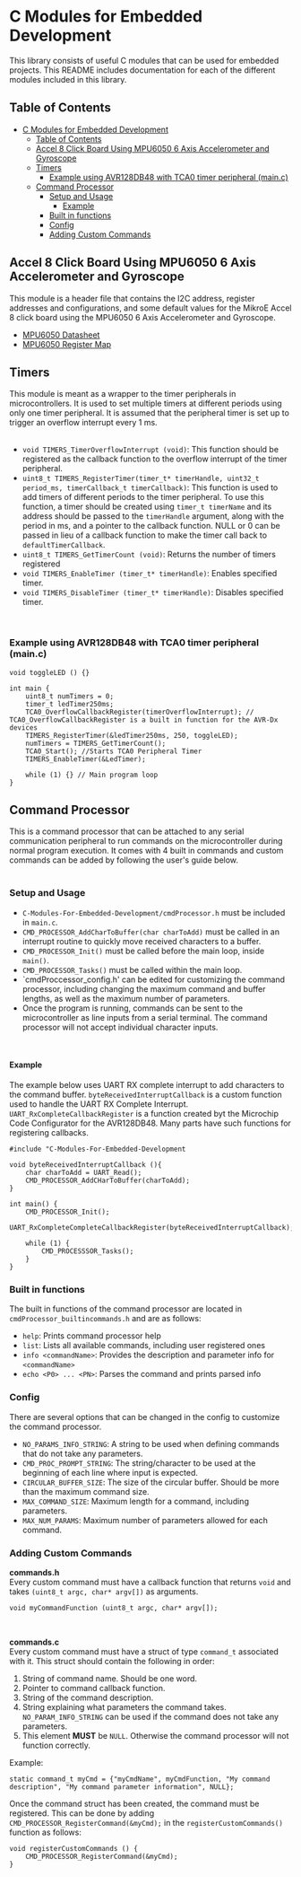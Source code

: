 # C Modules for Embedded Development

This library consists of useful C modules that can be used for embedded projects. This README includes documentation for each of the different modules included in this library.

## Table of Contents

- [C Modules for Embedded Development](#c-modules-for-embedded-development)
	- [Table of Contents](#table-of-contents)
	- [Accel 8 Click Board Using MPU6050 6 Axis Accelerometer and Gyroscope](#accel-8-click-board-using-mpu6050-6-axis-accelerometer-and-gyroscope)
	- [Timers](#timers)
		- [Example using AVR128DB48 with TCA0 timer peripheral (main.c)](#example-using-avr128db48-with-tca0-timer-peripheral-mainc)
	- [Command Processor](#command-processor)
		- [Setup and Usage](#setup-and-usage)
			- [Example](#example)
		- [Built in functions](#built-in-functions)
		- [Config](#config)
		- [Adding Custom Commands](#adding-custom-commands)

## Accel 8 Click Board Using MPU6050 6 Axis Accelerometer and Gyroscope

This module is a header file that contains the I2C address, register addresses and configurations, and some default values for the MikroE Accel 8 click board using the MPU6050 6 Axis Accelerometer and Gyroscope. <br>
- [MPU6050 Datasheet](https://invensense.tdk.com/wp-content/uploads/2015/02/MPU-6000-Datasheet1.pdf)
- [MPU6050 Register Map](https://invensense.tdk.com/wp-content/uploads/2015/02/MPU-6000-Register-Map1.pdf)

## Timers

This module is meant as a wrapper to the timer peripherals in microcontrollers. It is used to set multiple timers at different periods using only one timer peripheral. It is assumed that the peripheral timer is set up to trigger an overflow interrupt every 1 ms. <br>
<br>
- `void TIMERS_TimerOverflowInterrupt (void)`: This function should be registered as the callback function to the overflow interrupt of the timer peripheral. <br>
- `uint8_t TIMERS_RegisterTimer(timer_t* timerHandle, uint32_t period_ms, timerCallback_t timerCallback)`: This function is used to add timers of different periods to the timer peripheral. To use this function, a timer should be created using `timer_t timerName` and its address should be passed to the `timerHandle` argument, along with the period in ms, and a pointer to the callback function. NULL or 0 can be passed in lieu of a callback function to make the timer call back to `defaultTimerCallback`. <br>
- `uint8_t TIMERS_GetTimerCount (void)`: Returns the number of timers registered
- `void TIMERS_EnableTimer (timer_t* timerHandle)`: Enables specified timer.
- `void TIMERS_DisableTimer (timer_t* timerHandle)`: Disables specified timer.
<br>

### Example using AVR128DB48 with TCA0 timer peripheral (main.c)

	void toggleLED () {}

	int main {
		uint8_t numTimers = 0;
		timer_t ledTimer250ms;
		TCA0_OverflowCallbackRegister(timerOverflowInterrupt); // TCA0_OverflowCallbackRegister is a built in function for the AVR-Dx devices
		TIMERS_RegisterTimer(&ledTimer250ms, 250, toggleLED);
		numTimers = TIMERS_GetTimerCount();
		TCA0_Start(); //Starts TCA0 Peripheral Timer
		TIMERS_EnableTimer(&LedTimer);

		while (1) {} // Main program loop
	}

## Command Processor

This is a command processor that can be attached to any serial communication peripheral to run commands on the microcontroller during normal program execution. It comes with 4 built in commands and custom commands can be added by following the user's guide below. <br>
<br>

### Setup and Usage

- `C-Modules-For-Embedded-Development/cmdProcessor.h` must be included in `main.c`.
- `CMD_PROCESSOR_AddCharToBuffer(char charToAdd)` must be called in an interrupt routine to quickly move received characters to a buffer.
- `CMD_PROCESSOR_Init()` must be called before the main loop, inside `main()`.
- `CMD_PROCESSOR_Tasks()` must be called within the main loop.
- `cmdProccessor_config.h' can be edited for customizing the command processor, including changing the maximum command and buffer lengths, as well as the maximum number of parameters.
- Once the program is running, commands can be sent to the microcontroller as line inputs from a serial terminal. The command processor will not accept individual character inputs.
<br>

#### Example

The example below uses UART RX complete interrupt to add characters to the command buffer. `byteReceivedInterruptCallback` is a custom function used to handle the UART RX Complete Interrupt. `UART_RxCompleteCallbackRegister` is a function created byt the Microchip Code Configurator for the AVR128DB48. Many parts have such functions for registering callbacks.
<br>

	#include "C-Modules-For-Embedded-Development

	void byteReceivedInterruptCallback (){
		char charToAdd = UART_Read();
		CMD_PROCESSOR_AddCHarToBuffer(charToAdd);
	}

	int main() {
		CMD_PROCESSOR_Init();
		UART_RxCompleteCompleteCallbackRegister(byteReceivedInterruptCallback);

		while (1) {
			CMD_PROCESSSOR_Tasks();
		}
	}

### Built in functions

The built in functions of the command processor are located in `cmdProcessor_builtincommands.h` and are as follows: <br>
- `help`: Prints command processor help
- `list`: Lists all available commands, including user registered ones
- `info <commandName>`: Provides the description and parameter info for `<commandName>`
- `echo <P0> ... <PN>`: Parses the command and prints parsed info

### Config

There are several options that can be changed in the config to customize the command processor. <br>
- `NO_PARAMS_INFO_STRING`: A string to be used when defining commands that do not take any parameters.
- `CMD_PROC_PROMPT_STRING`: The string/character to be used at the beginning of each line where input is expected.
- `CIRCULAR_BUFFER_SIZE`: The size of the circular buffer. Should be more than the maximum command size.
- `MAX_COMMAND_SIZE`: Maximum length for a command, including parameters.
- `MAX_NUM_PARAMS`: Maximum number of parameters allowed for each command.

### Adding Custom Commands

**commands.h** <br>
Every custom command must have a callback function that returns `void` and takes `(uint8_t argc, char* argv[])` as arguments. <br>

	void myCommandFunction (uint8_t argc, char* argv[]);
<br>

**commands.c** <br>
Every custom command must have a struct of type `command_t` associated with it. This struct should contain the following in order: <br>
1. String of command name. Should be one word.
2. Pointer to command callback function.
3. String of the command description.
4. String explaining what parameters the command takes. `NO_PARAM_INFO_STRING` can be used if the command does not take any parameters.
5. This element **MUST** be `NULL`. Otherwise the command processor will not function correctly.

Example:

	static command_t myCmd = {"myCmdName", myCmdFunction, "My command description", "My command parameter information", NULL};

Once the command struct has been created, the command must be registered. This can be done by adding `CMD_PROCESSOR_RegisterCommand(&myCmd);` in the `registerCustomCommands()` function as follows: <br>

	void registerCustomCommands () {
		CMD_PROCESSOR_RegisterCommand(&myCmd);
	}
